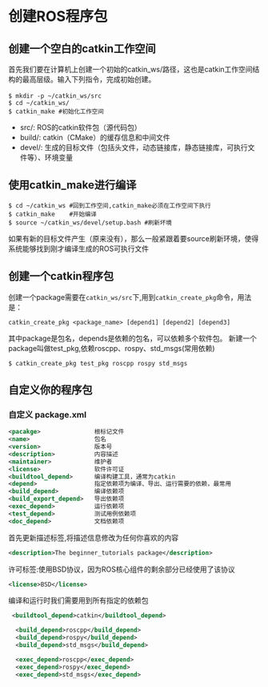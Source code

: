 # 创建ROS程序包
## 创建一个空白的catkin工作空间
首先我们要在计算机上创建一个初始的catkin_ws/路径，这也是catkin工作空间结构的最高层级。输入下列指令，完成初始创建。
```shell
$ mkdir -p ~/catkin_ws/src　　
$ cd ~/catkin_ws/
$ catkin_make #初始化工作空间
```
* src/: ROS的catkin软件包（源代码包）
* build/: catkin（CMake）的缓存信息和中间文件
* devel/: 生成的目标文件（包括头文件，动态链接库，静态链接库，可执行文件等）、环境变量
## 使用catkin_make进行编译
```shell
$ cd ~/catkin_ws #回到工作空间,catkin_make必须在工作空间下执行
$ catkin_make    #开始编译
$ source ~/catkin_ws/devel/setup.bash #刷新坏境
```
如果有新的目标文件产生（原来没有），那么一般紧跟着要source刷新环境，使得系统能够找到刚才编译生成的ROS可执行文件
## 创建一个catkin程序包
创建一个package需要在`catkin_ws/src`下,用到`catkin_create_pkg`命令，用法是：
```shell
catkin_create_pkg <package_name> [depend1] [depend2] [depend3]
```
其中package是包名，depends是依赖的包名，可以依赖多个软件包。
新建一个package叫做test_pkg,依赖roscpp、rospy、std_msgs(常用依赖)
```shell
$ catkin_create_pkg test_pkg roscpp rospy std_msgs
```
## 自定义你的程序包
### 自定义 package.xml
```xml
<pacakge>               根标记文件  
<name>                  包名  
<version>               版本号  
<description>           内容描述  
<maintainer>            维护者 
<license>               软件许可证  
<buildtool_depend>      编译构建工具，通常为catkin    
<depend>                指定依赖项为编译、导出、运行需要的依赖，最常用
<build_depend>          编译依赖项  
<build_export_depend>   导出依赖项
<exec_depend>           运行依赖项
<test_depend>           测试用例依赖项  
<doc_depend>            文档依赖项
```
首先更新描述标签,将描述信息修改为任何你喜欢的内容
```xml
<description>The beginner_tutorials package</description>
```
许可标签:使用BSD协议，因为ROS核心组件的剩余部分已经使用了该协议
```xml
<license>BSD</license>
```
编译和运行时我们需要用到所有指定的依赖包
```xml
 <buildtool_depend>catkin</buildtool_depend>

  <build_depend>roscpp</build_depend>
  <build_depend>rospy</build_depend>
  <build_depend>std_msgs</build_depend>

  <exec_depend>roscpp</exec_depend>
  <exec_depend>rospy</exec_depend>
  <exec_depend>std_msgs</exec_depend>
```